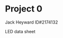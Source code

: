 # Project 0
Jack Heyward ID#2174132

LED data sheet



<!--stackedit_data:
eyJoaXN0b3J5IjpbMjYwODA2ODQ1LC0xMzA5NDAyMjU2LDQ5OT
E0MDY5OSwtMTk1NDkxMTYyMl19
-->